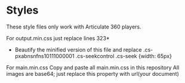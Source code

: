 # Styles
These style files only work with Articulate 360 players.

For output.min.css just replace lines 323*

* Beautify the minified version of this file and replace
.cs-pxabnsnfns10111000001 .cs-seekcontrol .cs-seek {width: 65px}

For main.min.css
Copy and paste all main.min.css in this repository
All images are base64; just replace this property with url(your document)

